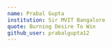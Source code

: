 ```yaml
---
name: Prabal Gupta 
institution: Sir MVIT Bangalore
quote: Burning Desire To Win 
github_user: prabalgupta12
---
```

